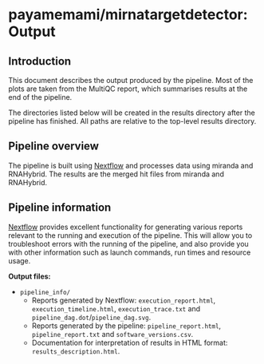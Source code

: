 # payamemami/mirnatargetdetector: Output

## Introduction

This document describes the output produced by the pipeline. Most of the plots are taken from the MultiQC report, which summarises results at the end of the pipeline.

The directories listed below will be created in the results directory after the pipeline has finished. All paths are relative to the top-level results directory.

<!-- TODO nf-core: Write this documentation describing your workflow's output -->

## Pipeline overview

The pipeline is built using [Nextflow](https://www.nextflow.io/)
and processes data using miranda and RNAHybrid. The results are the merged hit files from miranda and RNAHybrid.

## Pipeline information

[Nextflow](https://www.nextflow.io/docs/latest/tracing.html) provides excellent functionality for generating various reports relevant to the running and execution of the pipeline. This will allow you to troubleshoot errors with the running of the pipeline, and also provide you with other information such as launch commands, run times and resource usage.

**Output files:**

* `pipeline_info/`
  * Reports generated by Nextflow: `execution_report.html`, `execution_timeline.html`, `execution_trace.txt` and `pipeline_dag.dot`/`pipeline_dag.svg`.
  * Reports generated by the pipeline: `pipeline_report.html`, `pipeline_report.txt` and `software_versions.csv`.
  * Documentation for interpretation of results in HTML format: `results_description.html`.
